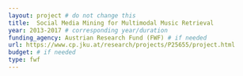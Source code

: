 ```yaml
---
layout: project # do not change this
title: 	Social Media Mining for Multimodal Music Retrieval
year: 2013-2017	# corresponding year/duration
funding_agency: Austrian Research Fund (FWF) # if needed
url: https://www.cp.jku.at/research/projects/P25655/project.html
budget: # if needed
type: fwf
---
```

